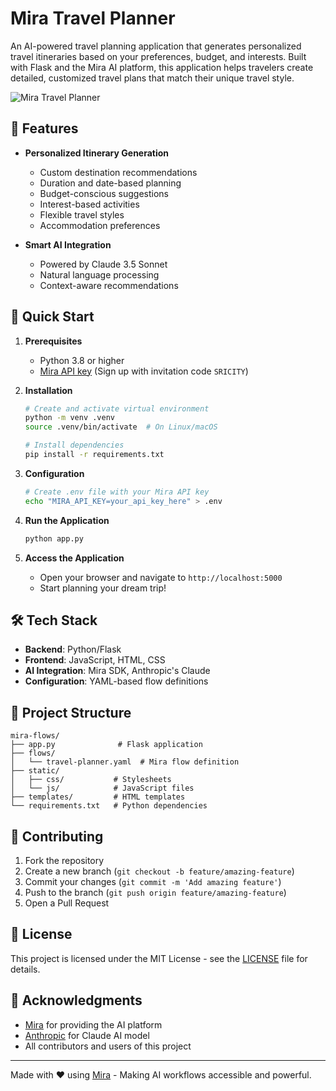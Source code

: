 # Mira Travel Planner

An AI-powered travel planning application that generates personalized travel itineraries based on your preferences, budget, and interests. Built with Flask and the Mira AI platform, this application helps travelers create detailed, customized travel plans that match their unique travel style.

![Mira Travel Planner](https://your-screenshot-url-here.png)

## 🌟 Features

- **Personalized Itinerary Generation**
  - Custom destination recommendations
  - Duration and date-based planning
  - Budget-conscious suggestions
  - Interest-based activities
  - Flexible travel styles
  - Accommodation preferences

- **Smart AI Integration**
  - Powered by Claude 3.5 Sonnet
  - Natural language processing
  - Context-aware recommendations

## 🚀 Quick Start

1. **Prerequisites**
   - Python 3.8 or higher
   - [Mira API key](https://flows.mira.network/) (Sign up with invitation code `SRICITY`)

2. **Installation**
   ```bash
   # Create and activate virtual environment
   python -m venv .venv
   source .venv/bin/activate  # On Linux/macOS
   
   # Install dependencies
   pip install -r requirements.txt
   ```

3. **Configuration**
   ```bash
   # Create .env file with your Mira API key
   echo "MIRA_API_KEY=your_api_key_here" > .env
   ```

4. **Run the Application**
   ```bash
   python app.py
   ```

5. **Access the Application**
   - Open your browser and navigate to `http://localhost:5000`
   - Start planning your dream trip!

## 🛠️ Tech Stack

- **Backend**: Python/Flask
- **Frontend**: JavaScript, HTML, CSS
- **AI Integration**: Mira SDK, Anthropic's Claude
- **Configuration**: YAML-based flow definitions

## 📁 Project Structure

```
mira-flows/
├── app.py              # Flask application
├── flows/
│   └── travel-planner.yaml  # Mira flow definition
├── static/            
│   ├── css/           # Stylesheets
│   └── js/            # JavaScript files
├── templates/         # HTML templates
└── requirements.txt   # Python dependencies
```

## 🤝 Contributing

1. Fork the repository
2. Create a new branch (`git checkout -b feature/amazing-feature`)
3. Commit your changes (`git commit -m 'Add amazing feature'`)
4. Push to the branch (`git push origin feature/amazing-feature`)
5. Open a Pull Request

## 📝 License

This project is licensed under the MIT License - see the [LICENSE](LICENSE) file for details.

## 🙏 Acknowledgments

- [Mira](https://mira.com) for providing the AI platform
- [Anthropic](https://anthropic.com) for Claude AI model
- All contributors and users of this project

---

Made with ❤️ using [Mira](https://mira.com) - Making AI workflows accessible and powerful.
